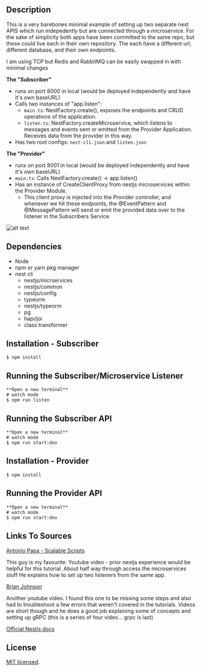 ## Description

This is a very barebones minimal example of setting up two separate nest APIS which run indepedently but are connected through a microservice. For the sake of simplicity both apps have been committed to the same repo, but these could live each in their own repository. The each have a different url, different database, and their own endpoints.

I am using TCP but Redis and RabbitMQ can be easily swapped in with minimal changes

**The "Subscriber"**

- runs on port 8000 in local (would be deployed independently and have it's own baseURL)
- Calls two instances of "app.listen":
  - `main.ts`: NestFactory.create(), exposes the endpoints and CRUD operations of the application.
  - `listen.ts`: NestFactory.createMicroservice, which listens to messages and events sent or emitted from the Provider Application. Receives data from the provider in this way.
- Has two root configs: `nest-cli.json` and `listen.json`

**The "Provider"**

- runs on port 8001 in local (would be deployed independently and have it's own baseURL)
- `main.ts`: Calls NestFactory.create() -> app.listen()
- Has an instance of CreateClientProxy from nestjs microservices within the Provider Module.
  - This client proxy is injected into the Provider controller, and whenever we hit these endpoints, the @EventPattern and @MessagePattern will send or emit the provided data over to the listener in the Subscribers Service.

![alt text](https://github.com/chelsea-angelena/microservices/diagram.png?raw=true)

## Dependencies

- Node
- npm or yarn pkg manager
- nest cli
  - nestjs/micrservices
  - nestjs/common
  - nestjs/config
  - typeorm
  - nestjs/typeorm
  - pg
  - hapi/joi
  - class transformer

## Installation - Subscriber

```
$ npm install

```

## Running the Subscriber/Microservice Listener

```
**Open a new terminal**
# watch mode
$ npm run listen

```

## Running the Subscriber API

```
**Open a new terminal**
# watch mode
$ npm run start:dev

```

## Installation - Provider

```
$ npm install

```

## Running the Provider API

```
**Open a new terminal**
# watch mode
$ npm run start:dev

```

## Links To Sources

<a href="https://www.youtube.com/watch?v=IsubcKdZPyE">Antonio Papa - Scalable Scripts</a>

This guy is my favourite.
Youtube video - prior nestjs experience would be helpful for this tutorial.
About half way through access the microservices stuff
He explains how to set up two listeners from the same app.

<a href="https://www.youtube.com/watch?v=IpoaVi9iPWI">Brian Johnson</a>

Another youtube video. I found this one to be missing some steps and also had to troubleshoot a few errors that weren't covered in the tutorials. Videos are short though and he does a good job explaining some of concepts and setting up gRPC (this is a series of four video... grpc is last)

<a href="https://docs.nestjs.com/microservices/basics">Official Nestjs docs</a>

## License

[MIT licensed](LICENSE).
